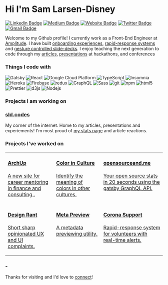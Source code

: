 # Hi I'm Sam Larsen-Disney
[![Linkedin Badge](https://img.shields.io/badge/-sld-blue?style=flat&logo=Linkedin&logoColor=white&link=https://www.linkedin.com/in/samuel-larsen-disney/)](https://www.linkedin.com/in/samuel-larsen-disney/)
[![Medium Badge](https://img.shields.io/badge/-@samlarsendisney-000000?style=flat&labelColor=000000&logo=Medium&link=https://medium.com/@samlarsendisney)](https://medium.com/@samlarsendisney)
[![Website Badge](https://img.shields.io/badge/-sld.codes-47CCCC?style=flat&logo=Google-Chrome&logoColor=white&link=https://sld.codes)](https://sld.codes)
[![Twitter Badge](https://img.shields.io/badge/-@SamLarsenDisney-1ca0f1?style=flat&labelColor=1ca0f1&logo=twitter&logoColor=white&link=https://twitter.com/SamLarsenDisney)](https://twitter.com/SamLarsenDisney)
[![Gmail Badge](https://img.shields.io/badge/-s.larsendisney-c14438?style=flat&logo=Gmail&logoColor=white&link=mailto:s.larsendisney@gmail.com)](mailto:s.larsendisney@gmail.com)

Welcome to my Github profile! I currently work as a Front-End Engineer at <a href="https://amplitude.com/">Amplitude</a>. I have built <a href="https://sld.codes/projects/grad">onboarding experiences</a>, <a href="https://sld.codes/projects/corona-support">rapid-response systems</a> and <a href="https://sld.codes/articles/Presenting-Without-Sharing-My-Screen">gesture controlled slide-decks</a>. I enjoy teaching the next generation to code through my <a href="https://sld.codes/articles">articles</a>, <a href="https://sld.codes/presentations">presentations</a> at hackathons, and conferences

<h3>Things I code with</h3>
<p>
  <img alt="Gatsby" src="https://img.shields.io/badge/-Gatsby-764ABC?style=flat-square&logo=gatsby&logoColor=white" />
  <img alt="React" src="https://img.shields.io/badge/-React-45b8d8?style=flat-square&logo=react&logoColor=white" />
  <img alt="Google Cloud Platform" src="https://img.shields.io/badge/-Google_Cloud_Platform-1a73e8?style=flat-square&logo=google-cloud&logoColor=white" />
  <img alt="TypeScript" src="https://img.shields.io/badge/-TypeScript-007ACC?style=flat-square&logo=typescript&logoColor=white" />
  <img alt="Insomnia" src="https://img.shields.io/badge/-Insomnia-5849BE?style=flat-square&logo=insomnia&logoColor=white" />
  <img alt="Heroku" src="https://img.shields.io/badge/-Heroku-430098?style=flat-square&logo=heroku&logoColor=white" />
  <img alt="Firebase" src="https://img.shields.io/badge/-Firebase-EC9F05?style=flat-square&logo=firebase&logoColor=white" />
  <img alt="redux" src="https://img.shields.io/badge/-Redux-764ABC?style=flat-square&logo=redux&logoColor=white" />
  <img alt="GraphQL" src="https://img.shields.io/badge/-GraphQL-E10098?style=flat-square&logo=graphql&logoColor=white" />
  <img alt="Sass" src="https://img.shields.io/badge/-Sass-CC6699?style=flat-square&logo=sass&logoColor=white" />
  <img alt="git" src="https://img.shields.io/badge/-Git-F05032?style=flat-square&logo=git&logoColor=white" />
  <img alt="npm" src="https://img.shields.io/badge/-NPM-CB3837?style=flat-square&logo=npm&logoColor=white" />
  <img alt="html5" src="https://img.shields.io/badge/-HTML5-E34F26?style=flat-square&logo=html5&logoColor=white" />
  <img alt="Prettier" src="https://img.shields.io/badge/-Prettier-F7B93E?style=flat-square&logo=prettier&logoColor=white" />
  <img alt="d3js" src="https://img.shields.io/badge/-D3.js-F9A03C?style=flat-square&logo=d3.js&logoColor=white" />
  <img alt="Nodejs" src="https://img.shields.io/badge/-Nodejs-43853d?style=flat-square&logo=Node.js&logoColor=white" />
</p>

<h3>Projects I am working on</h3>
<h3><a href="https://sld.codes">sld.codes</a></h3>
<p>My corner of the internet. Home to my articles, presentations and experiements! I'm most proud of <a href="https://sld.codes/stats">my stats page</a> and article reactions.</p>

<h3>Projects I've worked on</h3>
<table>
    <tr>
       <td width="250"  valign="top">
          <a href="https://sld.codes/projects/archup">
            <h4>ArchUp</h2>
            <p>A new site for career mentoring in finance and consulting..</p>
          </a>
        </td>
        <td width="250"  valign="top">
          <a href="https://sld.codes/projects/color-in-culture">
            <h4>Color in Culture</h2>
            <p>Identify the meaning of colors in other cultures.</p>
          </a>
        </td>
        <td width="250"  valign="top">
          <a href="https://sld.codes/projects/open-source-and-me">
            <h4>opensourceand.me</h2>
            <p>Your open source stats in 20 seconds using the gatsby GraphQL API.</p>
          </a>
        </td>
    </tr>
    <tr>
      <td width="250" valign="top">
          <a href="https://sld.codes/projects/design-rant">
            <h4>Design Rant</h2>
            <p>Short sharp opinionated UX and UI complaints.</p>
          </a>
        </td>
        <td width="250"  valign="top">
          <a href="https://sld.codes/projects/meta-preview">
            <h4>Meta Preview</h2>
            <p>A metadata previewing utility.</p>
          </a>
        </td>
        <td width="250"  valign="top">
          <a href="https://sld.codes/projects/corona-support">
            <h4>Corona Support</h2>
            <p>Rapid-response system for volunteers with real-time alerts.</p>
          </a>
        </td>
       </tr>
</table>

<h3>-</h3>


Thanks for visiting and I'd love to [connect](https://www.linkedin.com/in/samuel-larsen-disney/)!
